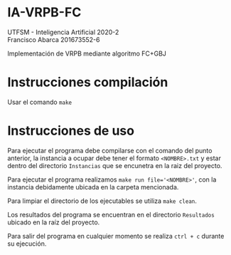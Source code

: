 # IA-VRPB-FC

UTFSM - Inteligencia Artificial 2020-2  
Francisco Abarca 201673552-6  

Implementación de VRPB mediante algoritmo FC+GBJ

# Instrucciones compilación

Usar el comando ```make```

# Instrucciones de uso

Para ejecutar el programa debe compilarse con el comando del punto anterior, la instancia a ocupar debe tener el formato ```<NOMBRE>.txt``` y estar dentro del directorio ```Instancias``` que se encunetra en la raiz del proyecto.  

Para ejecutar el programa realizamos ```make run file='<NOMBRE>'```, con la instancia debidamente ubicada en la carpeta mencionada.  

Para limpiar el directorio de los ejecutables se utiliza ```make clean```.  

Los resultados del programa se encuentran en el directorio ```Resultados``` ubicado en la raíz del proyecto.  

Para salir del programa en cualquier momento se realiza ```ctrl + c``` durante su ejecución.
